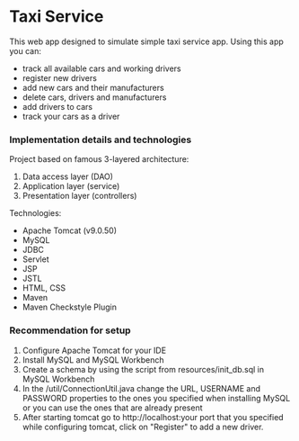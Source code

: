 # Taxi Service
This web app designed to simulate simple taxi service app.
Using this app you can:
* track all available cars and working drivers
* register new drivers
* add new cars and their manufacturers
* delete cars, drivers and manufacturers
* add drivers to cars
* track your cars as a driver

### Implementation details and technologies
Project based on famous 3-layered architecture:
1. Data access layer (DAO)
1. Application layer (service)
1. Presentation layer (controllers)

Technologies:
* Apache Tomcat (v9.0.50)
* MySQL
* JDBC
* Servlet
* JSP
* JSTL
* HTML, CSS
* Maven
* Maven Checkstyle Plugin

### Recommendation for setup
1. Configure Apache Tomcat for your IDE
1. Install MySQL and MySQL Workbench
1. Create a schema by using the script from resources/init_db.sql in MySQL Workbench
1. In the /util/ConnectionUtil.java change the URL, USERNAME and PASSWORD properties to the ones you specified when installing MySQL or you can use the ones that are already present
1. After starting tomcat go to http://localhost:your port that you specified while configuring tomcat, click on "Register" to add a new driver.
